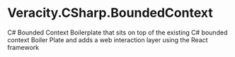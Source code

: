 # Veracity.CSharp.BoundedContext
C# Bounded Context Boilerplate that sits on top of the existing C# bounded context Boiler Plate and adds a web interaction layer using the React framework
